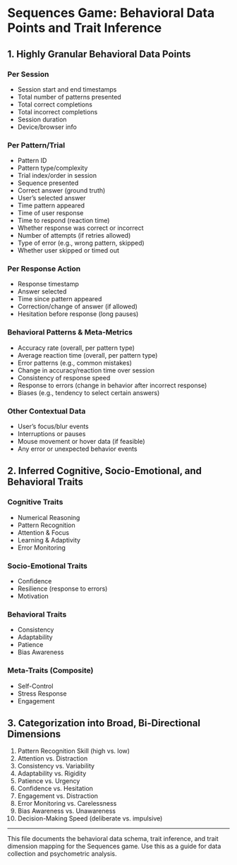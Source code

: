 # Sequences Game: Behavioral Data Points and Trait Inference

## 1. Highly Granular Behavioral Data Points

### Per Session
- Session start and end timestamps
- Total number of patterns presented
- Total correct completions
- Total incorrect completions
- Session duration
- Device/browser info

### Per Pattern/Trial
- Pattern ID
- Pattern type/complexity
- Trial index/order in session
- Sequence presented
- Correct answer (ground truth)
- User’s selected answer
- Time pattern appeared
- Time of user response
- Time to respond (reaction time)
- Whether response was correct or incorrect
- Number of attempts (if retries allowed)
- Type of error (e.g., wrong pattern, skipped)
- Whether user skipped or timed out

### Per Response Action
- Response timestamp
- Answer selected
- Time since pattern appeared
- Correction/change of answer (if allowed)
- Hesitation before response (long pauses)

### Behavioral Patterns & Meta-Metrics
- Accuracy rate (overall, per pattern type)
- Average reaction time (overall, per pattern type)
- Error patterns (e.g., common mistakes)
- Change in accuracy/reaction time over session
- Consistency of response speed
- Response to errors (change in behavior after incorrect response)
- Biases (e.g., tendency to select certain answers)

### Other Contextual Data
- User’s focus/blur events
- Interruptions or pauses
- Mouse movement or hover data (if feasible)
- Any error or unexpected behavior events

## 2. Inferred Cognitive, Socio-Emotional, and Behavioral Traits

### Cognitive Traits
- Numerical Reasoning
- Pattern Recognition
- Attention & Focus
- Learning & Adaptivity
- Error Monitoring

### Socio-Emotional Traits
- Confidence
- Resilience (response to errors)
- Motivation

### Behavioral Traits
- Consistency
- Adaptability
- Patience
- Bias Awareness

### Meta-Traits (Composite)
- Self-Control
- Stress Response
- Engagement

## 3. Categorization into Broad, Bi-Directional Dimensions

1. Pattern Recognition Skill (high vs. low)
2. Attention vs. Distraction
3. Consistency vs. Variability
4. Adaptability vs. Rigidity
5. Patience vs. Urgency
6. Confidence vs. Hesitation
7. Engagement vs. Distraction
8. Error Monitoring vs. Carelessness
9. Bias Awareness vs. Unawareness
10. Decision-Making Speed (deliberate vs. impulsive)

---

This file documents the behavioral data schema, trait inference, and trait dimension mapping for the Sequences game. Use this as a guide for data collection and psychometric analysis.
